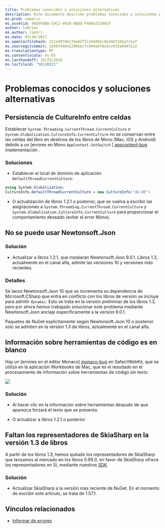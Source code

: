 ```yaml
---
title: Problemas conocidos y soluciones alternativas
description: Este documento describe problemas conocidos y soluciones para Xamarin Workbooks. Describe problemas CultureInfo, problemas JSON y mucho más.
ms.prod: xamarin
ms.assetid: 495958BA-C9C2-4910-9BAD-F48A425208CF
author: lobrien
ms.author: laobri
ms.date: 03/30/2017
ms.openlocfilehash: 221ed97db17da62f513448b6c85d4df205a7cbaf
ms.sourcegitcommit: e268fd44422d0bbc7c944a678e2cc633a0493122
ms.translationtype: MT
ms.contentlocale: es-ES
ms.lasthandoff: 10/25/2018
ms.locfileid: "50110321"
---
```

# <a name="known-issues--workarounds"></a>Problemas conocidos y soluciones alternativas

## <a name="persistence-of-cultureinfo-across-cells"></a>Persistencia de CultureInfo entre celdas

Establecer `System.Threading.CurrentThread.CurrentCulture` o `System.Globalization.CultureInfo.CurrentCulture` no se conservan entre las celdas del libro en destinos de los libros de Mono (Mac, iOS y Android) debido a un [errores en Mono `AppContext.SetSwitch` ] [ appcontext-bug] implementación .

### <a name="workarounds"></a>Soluciones

* Establecer el local de dominio de aplicación `DefaultThreadCurrentCulture`:
```csharp
using System.Globalization;
CultureInfo.DefaultThreadCurrentCulture = new CultureInfo("de-DE")
```

* O actualización de libros 1.2.1 o posterior, que se vuelva a escribir las asignaciones a `System.Threading.CurrentThread.CurrentCulture` y `System.Globalization.CultureInfo.CurrentCulture` para proporcionar el comportamiento deseado (evitar el error Mono).

## <a name="unable-to-use-newtonsoftjson"></a>No se puede usar Newtonsoft.Json

### <a name="workaround"></a>Solución

* Actualizar a libros 1.2.1, que instalarán Newtonsoft.Json 9.0.1.
  Libros 1.3, actualmente en el canal alfa, admite las versiones 10 y versiones más recientes.

### <a name="details"></a>Detalles

Se lanzó Newtonsoft.Json 10 que se incrementa su dependencia de Microsoft.CSharp que entra en conflicto con los libros de versión se incluye para admitir `dynamic`. Esto se trata en la versión preliminar de los libros 1.3, pero por ahora hemos trabajado solucionar este problema mediante Newtonsoft.Json anclaje específicamente a la versión 9.0.1.

Paquetes de NuGet explícitamente según Newtonsoft.Json 10 o posterior solo se admiten en la versión 1.3 de libros, actualmente en el canal alfa.

## <a name="code-tooltips-are-blank"></a>Información sobre herramientas de código es en blanco

Hay un [errores en el editor Monaco] [ monaco-bug] en Safari/WebKit, que se utiliza en la aplicación Workbooks de Mac, que es el resultado en el procesamiento de información sobre herramientas de código sin texto.

![](general-images/monaco-signature-help-bug.png)

### <a name="workaround"></a>Solución

* Al hacer clic en la información sobre herramientas después de que aparezca forzará el texto que se presenta.

* O actualizar a libros 1.2.1 o posterior

[appcontext-bug]: https://bugzilla.xamarin.com/show_bug.cgi?id=54448
[monaco-bug]: https://github.com/Microsoft/monaco-editor/issues/408

## <a name="skiasharp-renderers-are-missing-in-workbooks-13"></a>Faltan los representadores de SkiaSharp en la versión 1.3 de libros

A partir de los libros 1.3, hemos quitado los representadores de SkiaSharp que lanzamos al mercado en los libros 0.99.0, en favor de SkiaSharp ofrece los representadores en Sí, mediante nuestros [SDK](~/tools/workbooks/sdk/index.md).

### <a name="workaround"></a>Solución

* Actualizar SkiaSharp a la versión más reciente de NuGet. En el momento de escribir este artículo, se trata de 1.57.1.

## <a name="related-links"></a>Vínculos relacionados

- [Informar de errores](~/tools/workbooks/install.md#reporting-bugs)
